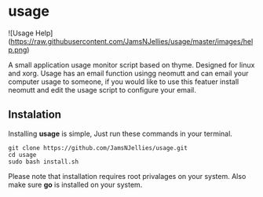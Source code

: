 # usage

![Usage Help]
(https://raw.githubusercontent.com/JamsNJellies/usage/master/images/help.png)

A small application usage monitor script based on thyme. Designed for linux and xorg.
Usage has an email function usingg neomutt and can email your computer usage to someone, if you would like to use this featuer install neomutt and edit the usage script to configure your email.

## Instalation
Installing __usage__ is simple, Just run these commands in your terminal. 
``` 
git clone https://github.com/JamsNJellies/usage.git
cd usage
sudo bash install.sh
```
Please note that installation requires root privalages on your system.
Also make sure __go__ is installed on your system. 
